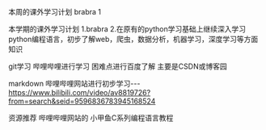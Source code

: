 本周的课外学习计划
brabra 1

本学期的课外学习计划
1.brabra
2.在原有的python学习基础上继续深入学习python编程语言，初步了解web，爬虫，数据分析，机器学习，深度学习等方面知识

git学习
哔哩哔哩进行学习
困难点进行百度了解 主要是CSDN或博客园

markdown
哔哩哔哩网站进行初步学习---https://www.bilibili.com/video/av8819726?from=search&seid=9596836783945168524

资源推荐
哔哩哔哩网站的 小甲鱼C系列编程语言教程
